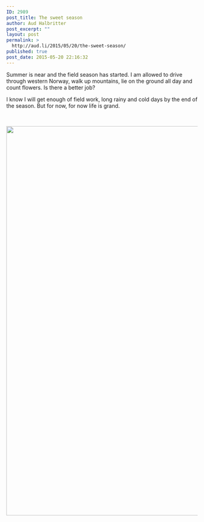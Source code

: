 ```yaml
---
ID: 2989
post_title: The sweet season
author: Aud Halbritter
post_excerpt: ""
layout: post
permalink: >
  http://aud.li/2015/05/20/the-sweet-season/
published: true
post_date: 2015-05-20 22:16:32
---
```

Summer is near and the field season has started. I am allowed to drive through western Norway, walk up mountains, lie on the ground all day and count flowers. Is there a better job?

I know I will get enough of field work, long rainy and cold days by the end of the season. But for now, for now life is grand.

&nbsp;&nbsp;

<a href="http://aud.li/wp-content/uploads/2015/05/IMG_0204-0.jpg"><img width="1546" height="1024" alt="" src="http://aud.li/wp-content/uploads/2015/05/IMG_0204-0.jpg" title="" class="size-large"></a>&nbsp;